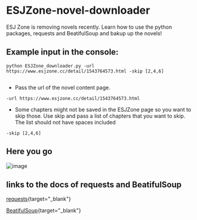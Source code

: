 # ESJZone-novel-downloader

ESJ Zone is removing novels recently. Learn how to use the python packages, requests and BeatifulSoup and bakup up the novels!

## Example input in the console:
```
python ESJZone_downloader.py -url https://www.esjzone.cc/detail/1543764573.html -skip [2,4,6]
                                                    
```

* Pass the url of the novel content page.
```
-url https://www.esjzone.cc/detail/1543764573.html 
```

* Some chapters might not be saved in the ESJZone page so you want to skip those. Use skip and pass a list of chapters that you want to skip.  The list should not have spaces included
```
-skip [2,4,6]
```

## Here you go

![image](https://user-images.githubusercontent.com/18532018/129462653-d6612ebe-066a-471b-b89c-1a9d9f232604.png)

## links to the docs of requests and BeatifulSoup
[requests](https://docs.python-requests.org/en/master/){target="_blank"}

[BeatifulSoup](https://www.crummy.com/software/BeautifulSoup/bs4/doc/){target="_blank"}
